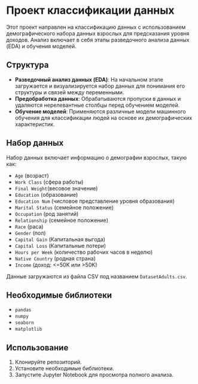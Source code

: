 # Проект классификации данных

Этот проект направлен на классификацию данных с использованием демографического набора данных взрослых для предсказания уровня доходов. Анализ включает в себя этапы разведочного анализа данных (EDA) и обучения моделей.

## Структура 

- **Разведочный анализ данных (EDA)**: На начальном этапе загружается и визуализируется набор данных для понимания его структуры и связей между переменными.
- **Предобработка данных**: Обрабатываются пропуски в данных и удаляются нерелевантные столбцы перед обучением моделей.
- **Обучение моделей**: Применяются различные модели машинного обучения для классификации людей на основе их демографических характеристик.

## Набор данных

Набор данных включает информацию о демографии взрослых, такую как:
- `Age` (возраст)
- `Work Class` (сфера работы)
- `Final Weight`(весовое значение)
- `Education` (образование)
- `Education Num` (числовое представление уровня образования)
- `Marital Status` (семейное положение)
- `Occupation` (род занятий)
- `Relationship` (семейное положение)
- `Race` (раса)
- `Gender` (пол)
- `Capital Gain` (Капитальная выгода)
- `Capital Loss` (Капитальные потери)
- `Hours per Week` (количество рабочих часов в неделю)
- `Native Country` (родная страна)
- `Income` (доход: <=50K или >50K)

Данные загружаются из файла CSV под названием `DatasetAdults.csv`.

## Необходимые библиотеки

- `pandas`
- `numpy`
- `seaborn`
- `matplotlib`

## Использование

1. Клонируйте репозиторий.
2. Установите необходимые библиотеки.
3. Запустите Jupyter Notebook для просмотра полного анализа.